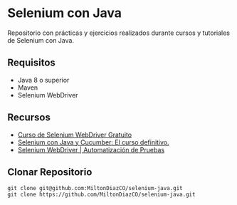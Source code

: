 # Selenium con Java

Repositorio con prácticas y ejercicios realizados durante cursos y tutoriales de Selenium con Java.

## Requisitos
- Java 8 o superior
- Maven
- Selenium WebDriver

## Recursos
- [Curso de Selenium WebDriver Gratuito](https://www.youtube.com/playlist?list=PLLi9hZ7Ces--QbPWeiBKRBzEOT2ta6Ffg)
- [Selenium con Java y Cucumber: El curso definitivo.](https://www.udemy.com/share/104cDO/)
- [Selenium WebDriver | Automatización de Pruebas](https://www.youtube.com/playlist?list=PLWkxwEHYPPt1PU5TSvdvhMaGVcytMkjHW)

## Clonar Repositorio
```
git clone git@github.com:MiltonDiazCO/selenium-java.git
git clone https://github.com/MiltonDiazCO/selenium-java.git
```
